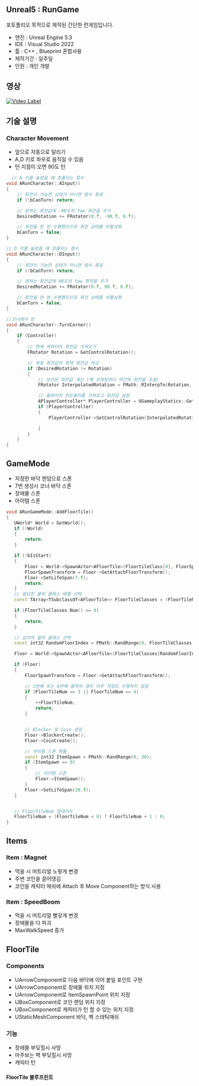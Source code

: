 ## Unreal5 : RunGame
포토폴리오 목적으로 제작된 간단한 런게임입니다.

- 엔진 : Unreal Engine 5.3
- IDE : Visual Studio 2022
- 툴 : C++ , Blueprint 혼합사용
- 제작기간 : 일주일
- 인원 : 개인 개발

## 영상
[![Video Label](https://img.youtube.com/vi/VhnznJZvzk4/0.jpg)](https://www.youtube.com/watch?v=VhnznJZvzk4')


## 기술 설명
### Character Movement
- 앞으로 자동으로 달리기
- A,D 키로 좌우로 움직일 수 있음
- 턴 지점이 오면 90도 턴

```C++
  // A 키를 눌렀을 때 호출되는 함수
void ARunCharacter::AInput()
{
	// 회전이 가능한 상태가 아니면 함수 종료
	if (!bCanTurn) return;

	// 원하는 회전값에 -90도의 Yaw 회전을 추가
	DesiredRotation += FRotator(0.f, -90.f, 0.f);

	// 회전을 한 번 수행했으므로 회전 상태를 비활성화
	bCanTurn = false;
}

// D 키를 눌렀을 때 호출되는 함수
void ARunCharacter::DInput()
{
	// 회전이 가능한 상태가 아니면 함수 종료
	if (!bCanTurn) return;

	// 원하는 회전값에 90도의 Yaw 회전을 추가
	DesiredRotation += FRotator(0.f, 90.f, 0.f);

	// 회전을 한 번 수행했으므로 회전 상태를 비활성화
	bCanTurn = false;
}

//코너에서 턴
void ARunCharacter::TurnCorner()
{
	if (Controller)
	{
		// 현재 캐릭터의 회전값 가져오기
		FRotator Rotation = GetControlRotation();

		// 목표 회전값과 현재 회전값 비교
		if (DesiredRotation != Rotation)
		{
			// 보간된 회전값 계산 (매 프레임마다 약간씩 회전을 조절)
			FRotator InterpolatedRotation = FMath::RInterpTo(Rotation, DesiredRotation, GetWorld()->DeltaTimeSeconds, 45.f);

			// 플레이어 컨트롤러를 가져오고 회전값 설정
			APlayerController* PlayerController = UGameplayStatics::GetPlayerController(this, 0);
			if (PlayerController)
			{
				PlayerController->SetControlRotation(InterpolatedRotation);

			}
		}
	}
}
```

## GameMode
- 지정한 바닥 랜덤으로 스폰
- 7번 생성시 코너 바닥 스폰
- 장애물 스폰
- 아이템 스폰

 ```C++
void ARunGameMode::AddFloorTile()
{
    UWorld* World = GetWorld();
    if (!World)
    {
        return;
    }

    if (!bIsStart)
    {
        Floor = World->SpawnActor<AFloorTile>(FloortileClass[0], FloorSpawnTransform);
        FloorSpawnTransform = Floor->GetAttachFloorTransform();
        Floor->SetLifeSpan(7.f);
        return;
    }
    // 필요한 블럭 클래스 배열 선택
    const TArray<TSubclassOf<AFloorTile>> FloorTileClasses = (FloorTileNum < 8) ? FloortileClass : FloortileCornerClass;

    if (FloorTileClasses.Num() == 0)
    {
        return;
    }

    // 임의의 블럭 클래스 선택
    const int32 RandomFloorIndex = FMath::RandRange(0, FloorTileClasses.Num() - 1);

    Floor = World->SpawnActor<AFloorTile>(FloorTileClasses[RandomFloorIndex], FloorSpawnTransform);

    if (Floor)
    {
        FloorSpawnTransform = Floor->GetAttachFloorTransform();

        // 3번째 또는 4번째 블럭의 경우 아무 작업도 수행하지 않음
        if (FloorTileNum == 3 || FloorTileNum == 4)
        {
            ++FloorTileNum;
            return;
        }


		// Blocker 및 Coin 생성
		Floor->BlockerCreate();
		Floor->CoinCreate();
 
        // 아이템 스폰 확률
        const int32 ItemSpawn = FMath::RandRange(0, 30);
        if (ItemSpawn == 0)
        {
            // 아이템 스폰
            Floor->ItemSpawn();
        }
        Floor->SetLifeSpan(20.f);
    }


    // FloorTileNum 업데이트
    FloorTileNum = (FloorTileNum < 8) ? FloorTileNum + 1 : 0;
}
```

## Items
### Item : Magnet
  - 먹을 시 머트리얼 노랗게 변경
  - 주변 코인을 끌어댕김
  - 코인을 캐릭터 매쉬에 Attach 후 Move Component하는 방식 사용

### Item : SpeedBoom
  - 먹을 시 머트리얼 빨갛게 변경
  - 장애물을 다 파괴
  - MaxWalkSpeed 증가

## FloorTile
  ### Components
  - UArrowComponent로 다음 바닥에 이어 붙일 포인트 구현
  - UArrowComponent로 장애물 위치 지정
  - UArrowComponent로 ItemSpawnPoint 위치 지정
  - UBoxComponent로 코인 랜덤 위치 지정
  - UBoxComponent로 캐릭터가 턴 할 수 있는 위치 지정
  - UStaticMeshComponent 바닥, 벽 스태틱매쉬
  ### 기능
  - 장애물 부딪힐시 사망
  - 마주보는 벽 부딪힐시 사망
  - 캐릭터 턴

#### FloorTile 블루프린트

    


